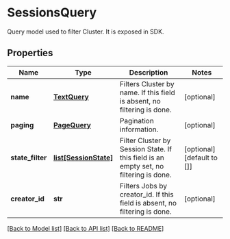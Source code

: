 # SessionsQuery

Query model used to filter Cluster. It is exposed in SDK.
## Properties
Name | Type | Description | Notes
------------ | ------------- | ------------- | -------------
**name** | [**TextQuery**](TextQuery.md) | Filters Cluster by name. If this field is absent, no filtering is done. | [optional] 
**paging** | [**PageQuery**](PageQuery.md) | Pagination information. | [optional] 
**state_filter** | [**list[SessionState]**](SessionState.md) | Filter Cluster by Session State. If this field is an empty set, no filtering is done. | [optional] [default to []]
**creator_id** | **str** | Filters Jobs by creator_id. If this field is absent, no filtering is done. | [optional] 

[[Back to Model list]](../README.md#documentation-for-models) [[Back to API list]](../README.md#documentation-for-api-endpoints) [[Back to README]](../README.md)


